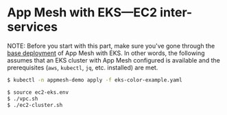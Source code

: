 # App Mesh with EKS—EC2 inter-services

NOTE: Before you start with this part, make sure you've gone through the [base deployment](base.md) of App Mesh with EKS. In other words, the following assumes that an EKS cluster with App Mesh configured is available and the prerequisites (`aws`, `kubectl`, `jq`, etc. installed) are met.


```bash
$ kubectl -n appmesh-demo apply -f eks-color-example.yaml

$ source ec2-eks.env
$ ./vpc.sh
$ ./ec2-cluster.sh
```